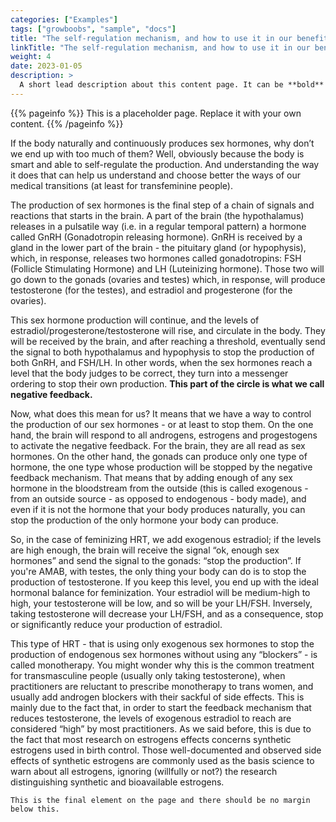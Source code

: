 ```yaml
---
categories: ["Examples"]
tags: ["growboobs", "sample", "docs"]
title: "The self-regulation mechanism, and how to use it in our benefits"
linkTitle: "The self-regulation mechanism, and how to use it in our benefits"
weight: 4
date: 2023-01-05
description: >
  A short lead description about this content page. It can be **bold** or _italic_ and can be split over multiple paragraphs.
---
```


{{% pageinfo %}}
This is a placeholder page. Replace it with your own content.
{{% /pageinfo %}}


If the body naturally and continuously produces sex hormones, why don’t we end up with too much of them? Well, obviously because the body is smart and able to self-regulate the production. And understanding the way it does that can help us understand and choose better the ways of our medical transitions (at least for transfeminine people).

The production of sex hormones is the final step of a chain of signals and reactions that starts in the brain. A part of the brain (the hypothalamus) releases in a pulsatile way (i.e. in a regular temporal pattern) a hormone called GnRH (Gonadotropin releasing hormone). GnRH is received by a gland in the lower part of the brain - the pituitary gland (or hypophysis), which, in response, releases two hormones called gonadotropins: FSH (Follicle Stimulating Hormone) and LH (Luteinizing hormone). Those two will go down to the gonads (ovaries and testes) which, in response, will produce testosterone (for the testes), and estradiol and progesterone (for the ovaries). 

This sex hormone production will continue, and the levels of estradiol/progesterone/testosterone will rise, and circulate in the body. They will be received by the brain, and after reaching a threshold, eventually send the signal to both hypothalamus and hypophysis to stop the production of both GnRH, and FSH/LH. In other words, when the sex hormones reach a level that the body judges to be correct, they turn into a messenger ordering to stop their own production. **This part of the circle is what we call negative feedback.** 

Now, what does this mean for us? It means that we have a way to control the production of our sex hormones - or at least to stop them. On the one hand, the brain will respond to all androgens, estrogens and progestogens to activate the negative feedback. For the brain, they are all read as sex hormones. On the other hand, the gonads can produce only one type of hormone, the one type whose production will be stopped by the negative feedback mechanism. That means that by adding enough of any sex hormone in the bloodstream from the outside (this is called exogenous - from an outside source - as opposed to endogenous - body made), and even if it is not the hormone that your body produces naturally, you can stop the production of the only hormone your body can produce.

So, in the case of feminizing HRT, we add exogenous estradiol; if the levels are high enough, the brain will receive the signal “ok, enough sex hormones” and send the signal to the gonads: “stop the production”. If you're AMAB, with testes, the only thing your body can do is to stop the production of testosterone. If you keep this level, you end up with the ideal hormonal balance for feminization. Your estradiol will be medium-high to high, your testosterone will be low, and so will be your LH/FSH.
Inversely, taking testosterone will decrease your LH/FSH, and as a consequence, stop or significantly reduce your production of estradiol.

This type of HRT - that is using only exogenous sex hormones to stop the production of endogenous sex hormones without using any “blockers” - is called monotherapy. You might wonder why this is the common treatment for transmasculine people (usually only taking testosterone), when practitioners are reluctant to prescribe monotherapy to trans women, and usually add androgen blockers with their sackful of side effects. This is mainly due to the fact that, in order to start the feedback mechanism that reduces testosterone, the levels of exogenous estradiol to reach are considered “high” by most practitioners. As we said before, this is due to the fact that most research on estrogens effects concerns synthetic estrogens used in birth control. Those well-documented and observed side effects of synthetic estrogens are commonly used as the basis science to warn about all estrogens, ignoring (willfully or not?) the research distinguishing synthetic and bioavailable estrogens.



```
This is the final element on the page and there should be no margin below this.
```
